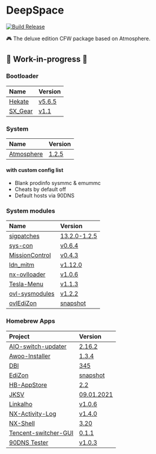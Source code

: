 # DeepSpace

[![Build Release](https://github.com/DeepSpace-NX/DeepSpace/actions/workflows/buildRelease.yml/badge.svg)](https://github.com/DeepSpace-NX/DeepSpace/actions/workflows/buildRelease.yml)

🎮 The deluxe edition CFW package based on Atmosphere.

## 🚧 Work-in-progress 🚧

### Bootloader

| Name                                       | Version                                                              |
| :----------------------------------------- | :------------------------------------------------------------------- |
| [Hekate](https://github.com/CTCaer/hekate) | [v5.6.5](https://github.com/CTCaer/hekate/releases/tag/v5.5.4-v2) |
| [SX_Gear](https://sx.xecuter.com/)         | [v1.1](https://sx.xecuter.com/)                                      |

### System

| Name                                                      | Version                                                                   |
| :-------------------------------------------------------- | :------------------------------------------------------------------------ |
| [Atmosphere](https://github.com/Atmosphere-NX/Atmosphere) | [1.2.5](https://github.com/Atmosphere-NX/Atmosphere/releases/tag/0.18.1) |

#### with custom config list

- Blank prodinfo sysmmc & emummc
- Cheats by default off
- Default hosts via 90DNS

### System modules

| Name                                                        | Version                                                                              |
| :---------------------------------------------------------- | :----------------------------------------------------------------------------------- |
| [sigpatches](https://github.com/ITotalJustice/patches)      | [13.2.0-1.2.5](https://github.com/ITotalJustice/patches/releases/tag/11.0.1-0.18.1) |
| [sys-con](https://github.com/cathery/sys-con)               | [v0.6.4](https://github.com/cathery/sys-con/releases/tag/v0.6.2)                     |
| [MissionControl](https://github.com/ndeadly/MissionControl) | [v0.4.3](https://github.com/ndeadly/MissionControl/releases/tag/v0.4.1)              |
| [ldn_mitm](https://github.com/spacemeowx2/ldn_mitm)         | [v1.12.0](https://github.com/spacemeowx2/ldn_mitm/releases/tag/v1.7.0)                |
| [nx-ovlloader](https://github.com/WerWolv/nx-ovlloader)     | [v1.0.6](https://github.com/WerWolv/nx-ovlloader/releases/tag/v1.0.6)                |
| [Tesla-Menu](https://github.com/WerWolv/Tesla-Menu)         | [v1.1.3](https://github.com/WerWolv/Tesla-Menu/releases/tag/v1.1.3)                  |
| [ovl-sysmodules](https://github.com/WerWolv/ovl-sysmodules) | [v1.2.2](https://github.com/WerWolv/ovl-sysmodules/releases/tag/v1.2.1)              |
| [ovlEdiZon](https://github.com/WerWolv/EdiZon)              | [snapshot](https://github.com/WerWolv/EdiZon/releases/tag/snapshot)                  |

### Homebrew Apps

| Project                                                                     | Version                                                                           |
| :-------------------------------------------------------------------------- | :-------------------------------------------------------------------------------- |
| [AIO-switch-updater](https://github.com/HamletDuFromage/aio-switch-updater) | [2.16.2](https://github.com/HamletDuFromage/aio-switch-updater/releases/tag/2.4.9) |
| [Awoo-Installer](https://github.com/Huntereb/Awoo-Installer)                | [1.3.4](https://github.com/Huntereb/Awoo-Installer/releases/tag/1.3.4)            |
| [DBI](https://github.com/rashevskyv/dbi)                                    | [345](https://github.com/rashevskyv/dbi/releases/tag/267)                         |
| [EdiZon](https://github.com/WerWolv/EdiZon)                                 | [snapshot](https://github.com/WerWolv/EdiZon/releases/tag/snapshot)               |
| [HB-AppStore](https://github.com/fortheusers/hb-appstore)                   | [2.2](https://github.com/fortheusers/hb-appstore/releases/tag/2.2)                |
| [JKSV](https://github.com/J-D-K/JKSV)                                       | [09.01.2021](https://github.com/J-D-K/JKSV/releases/tag/06.07.2020)               |
| [Linkalho](https://github.com/rdmrocha/linkalho)                            | [v1.0.6](https://github.com/rdmrocha/linkalho/releases/tag/v1.0.5)                |
| [NX-Activity-Log](https://github.com/tallbl0nde/NX-Activity-Log)            | [v1.4.0](https://github.com/tallbl0nde/NX-Activity-Log/releases/tag/v1.3.2)       |
| [NX-Shell](https://github.com/joel16/NX-Shell)                              | [3.20](https://github.com/joel16/NX-Shell/releases/tag/3.20)                      |
| [Tencent-switcher-GUI](https://github.com/CaiMiao/Tencent-switcher-GUI)     | [0.1.1](https://github.com/CaiMiao/Tencent-switcher-GUI/releases/tag/0.1.1)       |
| [90DNS Tester](https://github.com/meganukebmp/Switch_90DNS_tester)          | [v1.0.3](https://github.com/meganukebmp/Switch_90DNS_tester/releases/tag/v1.0.3)  |
